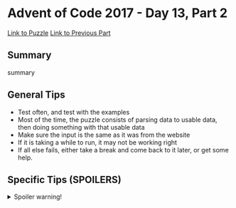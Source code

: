 # Advent of Code 2017 - Day 13, Part 2

[Link to Puzzle](https://adventofcode.com/2017/day/13#part2)
[Link to Previous Part](https://github.com/CodingAP/unofficial-aoc-syllabus/blob/main/years/2017/day13/part1.md)

## Summary
summary

## General Tips
- Test often, and test with the examples
- Most of the time, the puzzle consists of parsing data to usable data, then doing something with that usable data
- Make sure the input is the same as it was from the website
- If it is taking a while to run, it may not be working right
- If all else fails, either take a break and come back to it later, or get some help.

## Specific Tips (SPOILERS)
<details> <summary>Spoiler warning!</summary>

specific tips

</details>